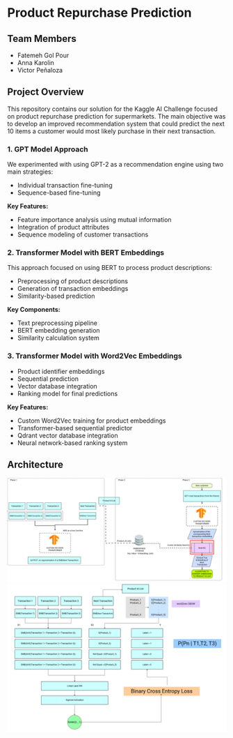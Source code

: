 # Product Repurchase Prediction

## Team Members
- Fatemeh Gol Pour
- Anna Karolin
- Victor Peñaloza

## Project Overview
This repository contains our solution for the Kaggle AI Challenge focused on product repurchase prediction for supermarkets. The main objective was to develop an improved recommendation system that could predict the next 10 items a customer would most likely purchase in their next transaction.

### 1. GPT Model Approach
We experimented with using GPT-2 as a recommendation engine using two main strategies:
- Individual transaction fine-tuning
- Sequence-based fine-tuning

**Key Features:**
- Feature importance analysis using mutual information
- Integration of product attributes
- Sequence modeling of customer transactions

### 2. Transformer Model with BERT Embeddings
This approach focused on using BERT to process product descriptions:
- Preprocessing of product descriptions
- Generation of transaction embeddings
- Similarity-based prediction

**Key Components:**
- Text preprocessing pipeline
- BERT embedding generation
- Similarity calculation system

### 3. Transformer Model with Word2Vec Embeddings
- Product identifier embeddings
- Sequential prediction
- Vector database integration
- Ranking model for final predictions

**Key Features:**
- Custom Word2Vec training for product embeddings
- Transformer-based sequential predictor
- Qdrant vector database integration
- Neural network-based ranking system

## Architecture
![Transformer Architecture](assets/transformer_decoder.png)
![Ranking Architecture](assets/ranking_nn.png)


